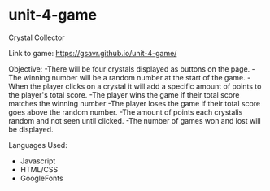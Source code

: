 # unit-4-game

Crystal Collector

Link to game: https://gsavr.github.io/unit-4-game/

Objective: 
-There will be four crystals displayed as buttons on the page.
-The winning number will be a random number at the start of the game.
-When the player clicks on a crystal it will add a specific amount of points to the player's total score.
-The player wins the game if their total score matches the winning number 
-The player loses the game if their total score goes above the random number.
-The amount of points each crystalis random and not seen until clicked.
-The number of games won and lost will be displayed.


Languages Used:
- Javascript 
- HTML/CSS 
- GoogleFonts
